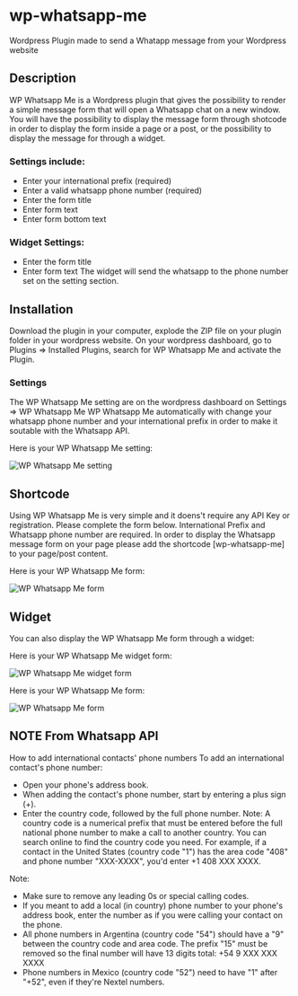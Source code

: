 # wp-whatsapp-me
Wordpress Plugin made to send a Whatapp message from your Wordpress website

## Description

WP Whatsapp Me is a Wordpress plugin that gives the possibility to render a simple message form that will open a Whatsapp chat on a new window. You will have the possibility to display the message form through shotcode in order to display the form inside a page or a post, or the possibility to display the message for through a widget.

### Settings include:
* Enter your international prefix (required)
* Enter a valid whatsapp phone number (required)
* Enter the form title
* Enter form text
* Enter form bottom text

### Widget Settings:
* Enter the form title
* Enter form text
The widget will send the whatsapp to the phone number set on the setting section.

## Installation

Download the plugin in your computer, explode the ZIP file on your plugin folder in your wordpress website. 
On your wordpress dashboard, go to Plugins => Installed Plugins, search for WP Whatsapp Me and activate the Plugin.

### Settings

The WP Whatsapp Me setting are on the wordpress dashboard on Settings => WP Whatsapp Me
WP Whatsapp Me automatically with change your whatsapp phone number and your international prefix in order to make it soutable with the Whatsapp API.

Here is your WP Whatsapp Me setting:

![WP Whatsapp Me setting](http://webmarcello.co.uk/wp-content/uploads/2020/02/plugin-settings.jpg)

##  Shortcode
Using WP Whatsapp Me is very simple and it doens't require any API Key or registration.
Please complete the form below. International Prefix and Whatsapp phone number are required.
In order to display the Whatsapp message form on your page please add the shortcode [wp-whatsapp-me] to your page/post content.

Here is your WP Whatsapp Me form:

![WP Whatsapp Me form](http://webmarcello.co.uk/wp-content/uploads/2020/02/plugin-message-form.jpg)

## Widget
You can also display the WP Whatsapp Me form through a widget:

Here is your WP Whatsapp Me widget form:

![WP Whatsapp Me widget form](http://webmarcello.co.uk/wp-content/uploads/2020/02/plugin-widget.jpg)


Here is your WP Whatsapp Me form:

![WP Whatsapp Me form](http://webmarcello.co.uk/wp-content/uploads/2020/02/plugin-widget-form.jpg)

## NOTE From Whatsapp API
How to add international contacts' phone numbers
To add an international contact's phone number:

* Open your phone's address book.
* When adding the contact's phone number, start by entering a plus sign (+).
* Enter the country code, followed by the full phone number.
Note: A country code is a numerical prefix that must be entered before the full national phone number to make a call to another country. You can search online to find the country code you need.
For example, if a contact in the United States (country code "1") has the area code "408" and phone number "XXX-XXXX", you'd enter +1 408 XXX XXXX.

Note:
* Make sure to remove any leading 0s or special calling codes.
* If you meant to add a local (in country) phone number to your phone's address book, enter the number as if you were calling your contact on the phone.
* All phone numbers in Argentina (country code "54") should have a "9" between the country code and area code. The prefix "15" must be removed so the final number will have 13 digits total: +54 9 XXX XXX XXXX
* Phone numbers in Mexico (country code "52") need to have "1" after "+52", even if they're Nextel numbers.
